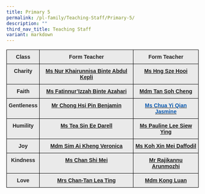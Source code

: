 ```yaml
---
title: Primary 5
permalink: /pl-family/Teaching-Staff/Primary-5/
description: ""
third_nav_title: Teaching Staff
variant: markdown
---
```

<style type="text/css">
.tg  {border-collapse:collapse;border-spacing:0;}
.tg td{border-color:black;border-style:solid;border-width:1px;font-family:Arial, sans-serif;font-size:14px;
  overflow:hidden;padding:10px 5px;word-break:normal;}
.tg th{border-color:black;border-style:solid;border-width:1px;font-family:Arial, sans-serif;font-size:14px;
  font-weight:normal;overflow:hidden;padding:10px 5px;word-break:normal;}
.tg .tg-n4qt{background-color:#EAEAEA;color:#222;font-weight:bold;text-align:center;vertical-align:top}
.tg .tg-a7kh{background-color:#EAEAEA;color:#0857AE;font-weight:bold;text-align:center;vertical-align:top}
</style>
<table class="tg">
<thead>
  <tr>
    <th class="tg-n4qt">Class</th>
    <th class="tg-n4qt">Form Teacher</th>
    <th class="tg-n4qt">Form Teacher</th>
  </tr>
</thead>
<tbody>
  <tr>
    <td class="tg-n4qt">Charity</td>
    <td class="tg-a7kh"><a href="mailto:"><span style="font-weight:600;text-decoration:none;color:#0857AE"></span>Ms Nur Khairunnisa Binte Abdul Kepli</a></td>
    <td class="tg-a7kh"><a href="mailto:"><span style="font-weight:600;text-decoration:none;color:#0857AE"></span>Ms Hng Sze Hooi</a></td>
  </tr>
  <tr>
    <td class="tg-n4qt">Faith</td>
    <td class="tg-a7kh"><a href="mailto:">Ms Fatinnur’Izzah Binte Azahari</a></td>
    <td class="tg-a7kh"><a href="mailto:"><span style="font-weight:600;text-decoration:none;color:#0857AE"></span>Mdm Tan Soh Cheng</a></td>
  </tr>
  <tr>
    <td class="tg-n4qt">Gentleness</td>
    <td class="tg-a7kh"><a href="mailto:">Mr Chong Hsi Pin Benjamin </a></td>
    <td class="tg-a7kh"><a href="mailto:"><span style="font-weight:600;text-decoration:none;color:#0857AE">Ms Chua Yi Qian Jasmine</span></a><br></td>
  </tr>
  <tr>
    <td class="tg-n4qt">Humility</td>
    <td class="tg-a7kh"><a href="mailto:">Ms Tea Sin Ee Darell</a></td>
    <td class="tg-a7kh"><a href="mailto:">Ms Pauline Lee Siew Ying</a></td>
  </tr>
  <tr>
    <td class="tg-n4qt">Joy</td>
    <td class="tg-a7kh"><a href="mailto:">Mdm Sim Ai Kheng Veronica</a></td>
    <td class="tg-a7kh"><a href="mailto:">Ms Koh Xin Mei Daffodil</a></td>
  </tr>
  <tr>
    <td class="tg-n4qt">Kindness</td>
    <td class="tg-a7kh"><a href="mailto:">Ms Chan Shi Mei </a></td>
    <td class="tg-a7kh"><a href="mailto:">Mr Rajikannu Arunmozhi </a></td>
  </tr>
  <tr>
    <td class="tg-n4qt">Love</td>
    <td class="tg-a7kh"><a href="mailto:"><span style="font-weight:600;text-decoration:none;color:#0857AE"></span>Mrs Chan-Tan Lea Ting</a></td>
    <td class="tg-a7kh"><a href="mailto:">Mdm Kong Luan</a></td>
  </tr>
</tbody>
</table>